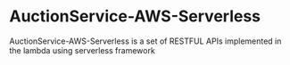 # AuctionService-AWS-Serverless
AuctionService-AWS-Serverless is a set of RESTFUL APIs implemented in the lambda using serverless framework
